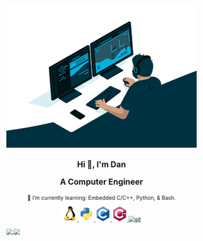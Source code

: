 <div align="center">
  <img src="https://github.com/Higgy710/Higgy710/blob/main/assets/computer.gif" width="600"/>
</div>

<h2 align="center">Hi 👋, I'm Dan
  
A Computer Engineer</h2>


<p align="center"> 🌱 I’m currently learning:
Embedded C/C++, Python, & Bash.</p>


<p align="center"> <a href="https://www.linux.org/" target="_blank"> <img src="https://raw.githubusercontent.com/devicons/devicon/master/icons/linux/linux-original.svg" alt="linux" width="40" height="40"/> </a> <a href="https://www.python.org" target="_blank"> <img src="https://raw.githubusercontent.com/devicons/devicon/master/icons/python/python-original.svg" alt="python" width="40" height="40"/> </a> <a href="https://www.cprogramming.com/" target="_blank"> <img src="https://raw.githubusercontent.com/devicons/devicon/master/icons/c/c-original.svg" alt="c" width="40" height="40"/> </a> <a href="https://www.w3schools.com/cpp/" target="_blank"> <img src="https://raw.githubusercontent.com/devicons/devicon/master/icons/cplusplus/cplusplus-original.svg" alt="cplusplus" width="40" height="40"/> </a> <a href="https://git-scm.com/" target="_blank"> <img src="https://www.vectorlogo.zone/logos/git-scm/git-scm-icon.svg" alt="git" width="40" height="40"/> </a> </p>


<a href="https://github.com/higgy710/">
  <img align="center" src="https://github-readme-stats.vercel.app/api?username=higgy710&theme=github_dark&show_icons=true&line_height=20&count_private=true" />
</a>
<a href="https://github.com/higgy710/">
  <img align="center" src="https://github-readme-stats.vercel.app/api/top-langs/?username=higgy710&layout=compact&theme=github_dark" />
</a>
